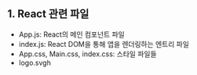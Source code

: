 ## 1. React 관련 파일
- App.js: React의 메인 컴포넌트 파일
- index.js: React DOM을 통해 앱을 렌더링하는 엔트리 파일
- App.css, Main.css, index.css: 스타일 파일들
- logo.svgh